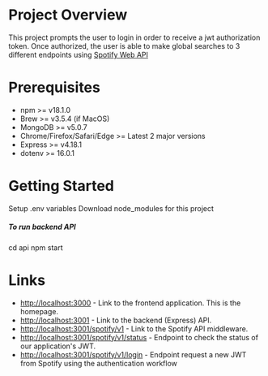 # Project Overview
This project prompts the user to login in order to receive a jwt authorization token. Once authorized, the user is able to make global searches to 3 different endpoints using [Spotify Web API](https://developer.spotify.com/documentation/web-api/)

# Prerequisites
* npm >= v18.1.0
* Brew >= v3.5.4 (if MacOS)
* MongoDB >= v5.0.7
* Chrome/Firefox/Safari/Edge >= Latest 2 major versions
* Express >= v4.18.1
* dotenv >= 16.0.1

# Getting Started
Setup .env variables
Download node_modules for this project
##### To run backend API
cd api
npm start


# Links
* [http://localhost:3000](http://localhost:3000) - Link to the frontend application. This is the homepage.
* [http://localhost:3001](http://localhost:3001) - Link to the backend (Express) API.
* [http://localhost:3001/spotify/v1](http://localhost:3001/spotify/v1) - Link to the Spotify API middleware.
* [http://localhost:3001/spotify/v1/status](http://localhost:3001/spotify/v1/status) - Endpoint to check the status of our application's JWT. 
* [http://localhost:3001/spotify/v1/login](http://localhost:3001/spotify/v1/login) - Endpoint request a new JWT from Spotify using the authentication workflow